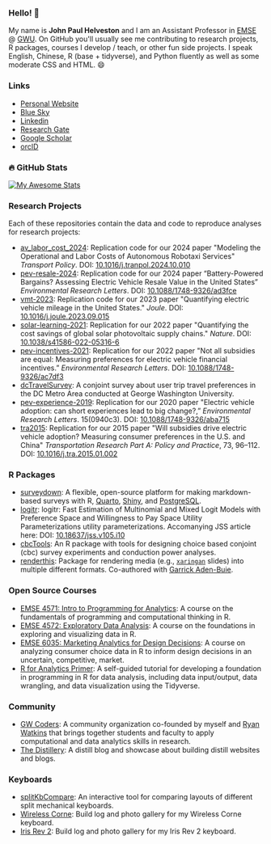 
### Hello! 👋

My name is **John Paul Helveston** and I am an Assistant Professor in [EMSE](https://emse.engineering.gwu.edu/) @ [GWU](https://www.gwu.edu/). On GitHub you'll usually see me contributing to research projects, R packages, courses I develop / teach, or other fun side projects. I speak English, Chinese, R (base + tidyverse), and Python fluently as well as some moderate CSS and HTML. 😄

### Links

- [Personal Website](https://www.jhelvy.com/)
- [Blue Sky](https://bsky.app/profile/jhelvy.bsky.social)
- [Linkedin](https://www.linkedin.com/in/jhelvy)
- [Research Gate](https://www.researchgate.net/profile/John_Helveston)
- [Google Scholar](https://scholar.google.com/citations?user=DY2D56IAAAAJ)
- [orcID](https://orcid.org/0000-0002-2657-9191)

### :fire: GitHub Stats

[![My Awesome Stats](https://awesome-github-stats.azurewebsites.net/user-stats/jhelvy?cardType=github&theme=github-dark&preferLogin=false)](https://git.io/awesome-stats-card)

### Research Projects

Each of these repositories contain the data and code to reproduce analyses for research projects:

- [av_labor_cost_2024](https://github.com/lkaplan25/av_labor_cost_2024): Replication code for our 2024 paper "Modeling the Operational and Labor Costs of Autonomous Robotaxi Services" _Transport Policy_. DOI: [10.1016/j.tranpol.2024.10.010](https://doi.org/10.1016/j.tranpol.2024.10.010)
- [pev-resale-2024](https://github.com/jhelvy/pev-resale-2024): Replication code for our 2024 paper “Battery-Powered Bargains? Assessing Electric Vehicle Resale Value in the United States” _Environmental Research Letters_. DOI: [10.1088/1748-9326/ad3fce](https://doi.org/10.1088/1748-9326/ad3fce)
- [vmt-2023](https://github.com/jhelvy/vmt-2023): Replication code for our 2023 paper "Quantifying electric vehicle mileage in the United States." _Joule_. DOI: [10.1016/j.joule.2023.09.015](https://doi.org/10.1016/j.joule.2023.09.015)
- [solar-learning-2021](https://github.com/jhelvy/solar-learning-2021): Replication for our 2022 paper "Quantifying the cost savings of global solar photovoltaic supply chains." _Nature_. DOI: [10.1038/s41586-022-05316-6](https://doi.org/10.1038/s41586-022-05316-6)
- [pev-incentives-2021](https://github.com/jhelvy/pev-incentives-2021): Replication for our 2022 paper "Not all subsidies are equal: Measuring preferences for electric vehicle financial incentives.” _Environmental Research Letters_. DOI: [10.1088/1748-9326/ac7df3](https://doi.org/10.1088/1748-9326/ac7df3)
- [dcTravelSurvey](https://github.com/jhelvy/dcTravelSurvey): A conjoint survey about user trip travel preferences in the DC Metro Area conducted at George Washington University.
- [pev-experience-2019](https://github.com/jhelvy/pev-experience-2019): Replication for our 2020 paper "Electric vehicle adoption: can short experiences lead to big change?,” _Environmental Research Letters_. 15(0940c3). DOI: [10.1088/1748-9326/aba715](https://doi.org/10.1088/1748-9326/aba715)
- [tra2015](https://github.com/jhelvy/tra2015): Replication for our 2015 paper "Will subsidies drive electric vehicle adoption? Measuring consumer preferences in the U.S. and China" _Transportation Research Part A: Policy and Practice_, 73, 96–112. DOI: [10.1016/j.tra.2015.01.002](https://doi.org/10.1016/j.tra.2015.01.002)

### R Packages

- [surveydown](https://github.com/surveydown-dev/surveydown/): A flexible, open-source platform for making markdown-based surveys with R, [Quarto](https://quarto.org/), [Shiny](https://shiny.posit.co/), and [PostgreSQL](https://www.postgresql.org/).
- [logitr](https://jhelvy.github.io/logitr/): logitr: Fast Estimation of Multinomial and Mixed Logit Models with Preference Space and Willingness to Pay Space Utility Parameterizations utility parameterizations. Accomanying JSS article here: DOI: [10.18637/jss.v105.i10](https://doi.org/10.18637/jss.v105.i10)
- [cbcTools](https://jhelvy.github.io/cbcTools/): An R package with tools for designing choice based conjoint (cbc) survey experiments and conduction power analyses.
- [renderthis](https://jhelvy.github.io/renderthis/): Package for rendering media (e.g., [`xaringan`](https://github.com/yihui/xaringan) slides) into multiple different formats. Co-authored with [Garrick Aden-Buie](https://github.com/gadenbuie).

### Open Source Courses

- [EMSE 4571: Intro to Programming for Analytics](https://p4a.seas.gwu.edu/): A course on the fundamentals of programming and computational thinking in R.
- [EMSE 4572: Exploratory Data Analysis](https://eda.seas.gwu.edu/): A course on the foundations in exploring and visualizing data in R.
- [EMSE 6035: Marketing Analytics for Design Decisions](https://madd.seas.gwu.edu/): A course on analyzing consumer choice data in R to inform design decisions in an uncertain, competitive, market.
- [R for Analytics Primer](https://jhelvy.github.io/r4aPrimer/): A self-guided tutorial for developing a foundation in programming in R for data analysis, including data input/output, data wrangling, and data visualization using the Tidyverse.

### Community

- [GW Coders](https://gwcoders.github.io/studyGroup/): A community organization co-founded by myself and [Ryan Watkins](https://ryanrwatkins.com/) that brings together students and faculty to apply computational and data analytics skills in research. 
- [The Distillery](https://distillery.rbind.io/): A distill blog and showcase about building distill websites and blogs.

### Keyboards

- [splitKbCompare](jhelvy.github.io/splitkbcompare/): An interactive tool for comparing layouts of different split mechanical keyboards.
- [Wireless Corne](https://github.com/jhelvy/wireless-corne/): Build log and photo gallery for my Wireless Corne keyboard.
- [Iris Rev 2](https://github.com/jhelvy/iris-rev2/): Build log and photo gallery for my Iris Rev 2 keyboard.
